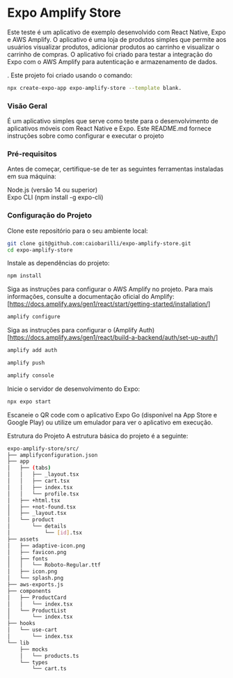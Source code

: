 # Expo Amplify Store

Este teste é um aplicativo de exemplo desenvolvido com React Native, Expo e AWS Amplify. O aplicativo é uma loja de produtos simples que permite aos usuários visualizar produtos, adicionar produtos ao carrinho e visualizar o carrinho de compras. O aplicativo foi criado para testar a integração do Expo com o AWS Amplify para autenticação e armazenamento de dados.

. Este projeto foi criado usando o comando:

```bash
npx create-expo-app expo-amplify-store --template blank.
```

### Visão Geral

É um aplicativo simples que serve como teste para o desenvolvimento de aplicativos móveis
com React Native e Expo. Este README.md fornece instruções sobre como configurar e executar o projeto

### Pré-requisitos

Antes de começar, certifique-se de ter as seguintes ferramentas instaladas em sua máquina:

Node.js (versão 14 ou superior) <br/>
Expo CLI (npm install -g expo-cli)


### Configuração do Projeto

Clone este repositório para o seu ambiente local:

```bash
git clone git@github.com:caiobarilli/expo-amplify-store.git
cd expo-amplify-store
```

Instale as dependências do projeto:

```bash
npm install
```

Siga as instruções para configurar o AWS Amplify no projeto. Para mais informações, consulte a documentação oficial do Amplify: [https://docs.amplify.aws/gen1/react/start/getting-started/installation/]

```bash
amplify configure
```

Siga as instruções para configurar o (Amplify Auth)[https://docs.amplify.aws/gen1/react/build-a-backend/auth/set-up-auth/]

```bash
amplify add auth

amplify push

amplify console
```

Inicie o servidor de desenvolvimento do Expo:

```bash
npx expo start
```

Escaneie o QR code com o aplicativo Expo Go (disponível na App Store e Google Play) ou utilize um emulador para ver o aplicativo em execução.

Estrutura do Projeto
A estrutura básica do projeto é a seguinte:

```bash
expo-amplify-store/src/
├── amplifyconfiguration.json
├── app
│   ├── (tabs)
│   │   ├── _layout.tsx
│   │   ├── cart.tsx
│   │   ├── index.tsx
│   │   └── profile.tsx
│   ├── +html.tsx
│   ├── +not-found.tsx
│   ├── _layout.tsx
│   └── product
│       └── details
│           └── [id].tsx
├── assets
│   ├── adaptive-icon.png
│   ├── favicon.png
│   ├── fonts
│   │   └── Roboto-Regular.ttf
│   ├── icon.png
│   └── splash.png
├── aws-exports.js
├── components
│   ├── ProductCard
│   │   └── index.tsx
│   └── ProductList
│       └── index.tsx
├── hooks
│   └── use-cart
│       └── index.tsx
└── lib
    ├── mocks
    │   └── products.ts
    └── types
        └── cart.ts
```
